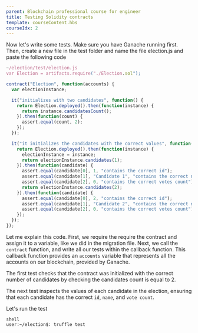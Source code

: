 ```yaml
---
parent: Blockchain professional course for engineer
title: Testing Solidity contracts
template: courseContent.hbs
courseIdx: 2
---
```

Now let's write some tests. Make sure you have Ganache running first. Then, create a new file in the test folder and name the file election.js and paste the following code

```javascript
~/election/test/election.js
var Election = artifacts.require("./Election.sol");

contract("Election", function(accounts) {
  var electionInstance;

  it("initializes with two candidates", function() {
    return Election.deployed().then(function(instance) {
      return instance.candidatesCount();
    }).then(function(count) {
      assert.equal(count, 2);
    });
  });

  it("it initializes the candidates with the correct values", function() {
    return Election.deployed().then(function(instance) {
      electionInstance = instance;
      return electionInstance.candidates(1);
    }).then(function(candidate) {
      assert.equal(candidate[0], 1, "contains the correct id");
      assert.equal(candidate[1], "Candidate 1", "contains the correct name");
      assert.equal(candidate[2], 0, "contains the correct votes count");
      return electionInstance.candidates(2);
    }).then(function(candidate) {
      assert.equal(candidate[0], 2, "contains the correct id");
      assert.equal(candidate[1], "Candidate 2", "contains the correct name");
      assert.equal(candidate[2], 0, "contains the correct votes count");
    });
  });
});
```

Let me explain this code. First, we require the require the contract and assign it to a variable, like we did in the migration file. Next, we call the `contract` function, and write all our tests within the callback function. This callback function provides an `accounts` variable that represents all the accounts on our blockchain, provided by Ganache.

The first test checks that the contract was initialized with the correct number of candidates by checking the candidates count is equal to 2.

The next test inspects the values of each candidate in the election, ensuring that each candidate has the correct `id`, `name`, and `vote count`.

Let's run the test
```console
shell
user:~/election$: truffle test
```
